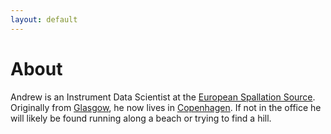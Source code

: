 ```yaml
---
layout: default
---
```


# About

Andrew is an Instrument Data Scientist at the [European Spallation Source](https://europeanspallationsource.se). Originally from [Glasgow](https://goo.gl/maps/uqEbSEupr8jSi6Qn7), he now lives in [Copenhagen](https://goo.gl/maps/k4fUKEebbSEucxG47). If not in the office he will likely be found running along a beach or trying to find a hill. 

